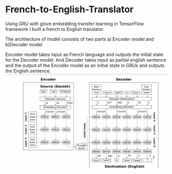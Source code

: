 # French-to-English-Translator
Using GRU with glove embedding transfer learning in TensorFlow framework I built a french to English translator.

The architecture of model consists of two parts a) Encoder model and b)Decoder model

Encoder model takes input as French language and outputs the initial state for the Decoder model.  And Decoder takes input as partial english sentence and the output of the Encoder model as an initial state in GRUs and outputs the English sentence.
![](Screenshot%20(74).png)
